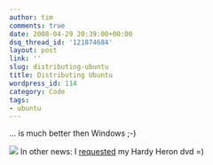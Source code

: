 ```yaml
---
author: tim
comments: true
date: 2008-04-29 20:39:00+00:00
dsq_thread_id: '121874684'
layout: post
link: ''
slug: distributing-ubuntu
title: Distributing Ubuntu
wordpress_id: 114
category: Code
tags:
- ubuntu
---
```


... is much better then Windows ;-)  
  
[![](https://farm3.static.flickr.com/2031/2428594983_fe30642b19_o.jpg)](https://farm3.static.flickr.com/2031/2428594983_fe30642b19_o.jpg) In other news: I
[requested](https://shipit.ubuntu.com/) my Hardy Heron dvd =)
